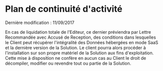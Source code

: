 # Plan de continuité d'activité

Dernière modification : 11/09/2017

En cas de liquidation totale de l'Editeur, ce dernier préviendra par Lettre Recommandée avec Accusé de Reception, des conditions dans lesquelles le Client peut récupérer l'intégralité des Données hébergées en mode SaaS et la dernière version de la Solution. Le client pourra alors procéder à l'installation sur son propre matériel de la Solution aux fins d'exploitation. Cette mise à disposition ne confère en aucun cas au Client le droit de décompiler, modifier ou revendre tout ou partie de la Solution.